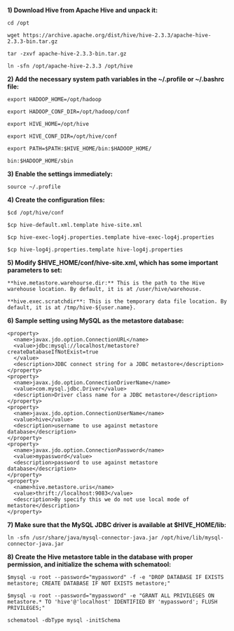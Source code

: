**1) 	Download Hive from Apache Hive and unpack it:**
	
	cd /opt
	
	wget https://archive.apache.org/dist/hive/hive-2.3.3/apache-hive-2.3.3-bin.tar.gz
	
	tar -zxvf apache-hive-2.3.3-bin.tar.gz
	
	ln -sfn /opt/apache-hive-2.3.3 /opt/hive 

**2)	Add the necessary system path variables in the ~/.profile or ~/.bashrc file:**
	
	export HADOOP_HOME=/opt/hadoop
	
	export HADOOP_CONF_DIR=/opt/hadoop/conf
	
	export HIVE_HOME=/opt/hive
	
	export HIVE_CONF_DIR=/opt/hive/conf
	
	export PATH=$PATH:$HIVE_HOME/bin:$HADOOP_HOME/
	
	bin:$HADOOP_HOME/sbin

**3) 	Enable the settings immediately:**
	
	source ~/.profile

**4)	Create the configuration files:**

	$cd /opt/hive/conf
	
	$cp hive-default.xml.template hive-site.xml
	
	$cp hive-exec-log4j.properties.template hive-exec-log4j.properties
	
	$cp hive-log4j.properties.template hive-log4j.properties

**5)	Modify $HIVE_HOME/conf/hive-site.xml, which has some important parameters to set:**

	**hive.metastore.warehourse.dir:** This is the path to the Hive warehouse location. By default, it is at /user/hive/warehouse.
	
	**hive.exec.scratchdir**: This is the temporary data file location. By default, it is at /tmp/hive-${user.name}.

**6)	Sample setting using MySQL as the metastore database:**
	
	<property>
	  <name>javax.jdo.option.ConnectionURL</name>
	  <value>jdbc:mysql://localhost/metastore?createDatabaseIfNotExist=true
	  </value>
	  <description>JDBC connect string for a JDBC metastore</description>
	</property>
	<property>
	  <name>javax.jdo.option.ConnectionDriverName</name>
	  <value>com.mysql.jdbc.Driver</value>
	  <description>Driver class name for a JDBC metastore</description>
	</property>
	<property>
	  <name>javax.jdo.option.ConnectionUserName</name>
	  <value>hive</value>
	  <description>username to use against metastore database</description>
	</property>
	<property>
	  <name>javax.jdo.option.ConnectionPassword</name>
	  <value>mypassword</value>
	  <description>password to use against metastore database</description>
	</property>
	<property>
	  <name>hive.metastore.uris</name>
	  <value>thrift://localhost:9083</value>
	  <description>By specify this we do not use local mode of metastore</description>
	</property>

**7)	Make sure that the MySQL JDBC driver is available at $HIVE_HOME/lib:**

	ln -sfn /usr/share/java/mysql-connector-java.jar /opt/hive/lib/mysql-connector-java.jar
	

**8)	Create the Hive metastore table in the database with proper permission, and initialize the schema with schematool:**

	$mysql -u root --password="mypassword" -f -e "DROP DATABASE IF EXISTS metastore; CREATE DATABASE IF NOT EXISTS metastore;"
	
	$mysql -u root --password="mypassword" -e "GRANT ALL PRIVILEGES ON metastore.* TO 'hive'@'localhost' IDENTIFIED BY 'mypassword'; FLUSH PRIVILEGES;"
	
	schematool -dbType mysql -initSchema


